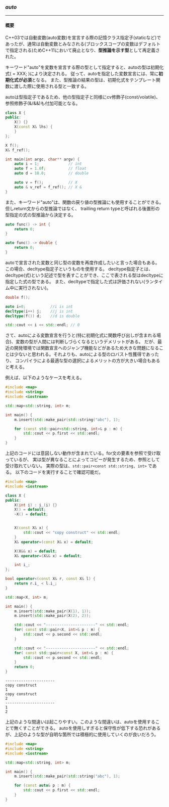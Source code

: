 ### *auto*
---
#### 概要

C++03では自動変数(auto変数)を宣言する際の記憶クラス指定子(staticなど)であったが、通常は自動変数とみなされる(ブロックスコープの変数はデフォルトで指定される)ためC++11において廃止となり、**型推論を示す型**として再定義された。

キーワード"auto"を変数を宣言する際の型として指定すると、autoの型は初期化式( = XXX; )により決定される。
従って、autoを指定した変数宣言には、常に**初期化式が必須**となる。
また、型推論の結果の型は、初期化式をテンプレート関数に渡した際に使用される型と一致する。

autoは型指定子であるため、他の型指定子と同様にcv修飾子(const/volatile)、参照修飾子(&/&&)も付加可能となる。

```c++
class X {
public:
    X() {}
    X(const X& lhs) {
    }
};

X f();
X& f_ref();

int main(int argc, char** argv) {
    auto i = 1;             // int
    auto f = 1.0f;          // float
    auto d = 10.0;          // double

    auto v = f();           // X
    auto & v_ref = f_ref(); // X &
}
```

また、キーワード"auto"は、関数の戻り値の型推論にも使用することができる。但しreturn文からの型推論ではなく、
trailling return typeと呼ばれる後置形の型指定の式の型推論から決定する。

```c++
auto func() -> int {
    return 0;
}

auto func() -> double {
    return 0;
}
```

autoで宣言された変数と同じ型の変数を再度作成したいと言った場合もある。この場合、decltype指定子というものを使用する。
decltype指定子とは、decltype(式)という記述で型を表すことができ、ここで表される型はdecltypeに指定した式の型である。
また、decltypeで指定した式は評価されない(ランタイム中に実行されない)。


```c++
double f();

auto i=0;           //i is int
decltype(i++) j;    //j is int
decltype(f()) d;    //d is double

std::cout << i << std::endl; // 0
```


さて、autoによる変数宣言を行うと(特に初期化式に関数呼び出しが含まれる場合)、変数の型が人間には判断しづらくなるというデメリットがある。
だが、最近の開発環境では関数宣言へのジャンプ機能などがあるため大きな問題になることは少ないと思われる。それよりも、autoによる型のロバスト性獲得であったり、 コンパイラによる最適な型の選択によるメリットの方が大きい場合もあると考える。

例えば、以下のようなケースを考える。

```c++
#include <map>
#include <string>
#include <iostream>

std::map<std::string, int> m;

int main() {
    m.insert(std::make_pair(std::string("abc"), 1);

    for (const std::pair<std::string, int>& p : m) {
        std::cout << p.first << std::endl;
    }
}
```
上記のコードには意図しない動作が含まれている。for文の要素を参照で受け取っているが、
実は型が異なることによってコピーが発生するため、参照として受け取れていない。
実際の型は、`std::pair<const std::string, int>` である。
以下のコードを実行することで確認可能だ。

```c++
#include <map>
#include <iostream>

class X {
public:
    X(int i) : i_(i) {}
    X() = default;
    ~X() = default;


    X(const X& x) {
        std::cout << "copy construct" << std::endl;
    }
    X& operator=(const X& x) = default;

    X(X&& x) = default;
    X& operator=(X&& x) = default;

    int i_;
};

bool operator<(const X& r, const X& l) {
    return r.i_ < l.i_;
}

std::map<X, int> m;

int main() {
    m.insert(std::make_pair(X(1), 1));
    m.insert(std::make_pair(X(2), 2));

    std::cout << "----------------------" << std::endl;
    for( const std::pair<X, int>& p : m) {
        std::cout << p.second << std::endl;
    }

    std::cout << "----------------------" << std::endl;
    for( const std::pair<const X, int>& p : m) {
        std::cout << p.second << std::endl;
    }
    return 0;
}
```

```
----------------------
copy construct
1
copy construct
2
----------------------
1
2
```

上記のような間違いは起こりやすい。このような間違いは、autoを使用することで無くすことができる。
autoを使用しすぎると保守性が低下する恐れがあるが、上記のような型が自明な箇所では積極的に使用していくのが良いだろう。

```c++
#include <map>
#include <string>
#include <iostream>

std::map<std::string, int> m;

int main() {
    m.insert(std::make_pair(std::string("abc"), 1);

    for (const auto& p : m) {
        std::cout << p.first << std::endl;
    }
}
```

